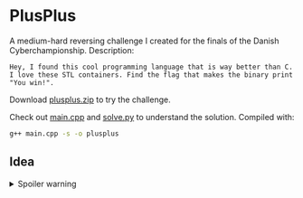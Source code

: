 # PlusPlus
A medium-hard reversing challenge I created for the finals of the Danish Cyberchampionship.
Description:
```
Hey, I found this cool programming language that is way better than C. I love these STL containers. Find the flag that makes the binary print "You win!".
```

Download [plusplus.zip](plusplus.zip) to try the challenge.

Check out [main.cpp](main.cpp) and [solve.py](solve.py) to understand the solution.
Compiled with:
```bash
g++ main.cpp -s -o plusplus
```

## Idea
<details>
  <summary>Spoiler warning</summary>
  
  The idea was to create a C++ challenge that utilizes classes and (to a lesser extent) STL datastructures, so it becomes harder to understand the decompilation. I also added a member variable to the Encryptor class that tracks the result of the last computation and uses it in the next, making reversing the process a bit trickier.
  
</details>